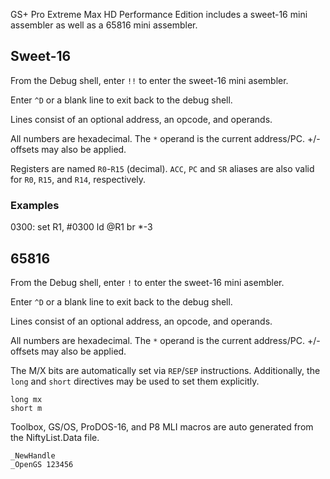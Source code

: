GS+ Pro Extreme Max HD Performance Edition includes a sweet-16 mini assembler as well as a 65816 mini assembler.

## Sweet-16
From the Debug shell, enter `!!` to enter the sweet-16 mini asembler.

Enter `^D` or a blank line to exit back to the debug shell.

Lines consist of an optional address, an opcode, and operands.

All numbers are hexadecimal.
The `*` operand is the current address/PC.  +/- offsets may also be applied. 

Registers are named `R0`-`R15` (decimal). `ACC`, `PC` and `SR` aliases are also valid for `R0`, `R15`, and `R14`, respectively.

### Examples

0300: set R1, #0300
      ld @R1
      br *-3
      
## 65816
From the Debug shell, enter `!` to enter the sweet-16 mini asembler.

Enter `^D` or a blank line to exit back to the debug shell.

Lines consist of an optional address, an opcode, and operands.
  
All numbers are hexadecimal.
The `*` operand is the current address/PC.  +/- offsets may also be applied.

The M/X bits are automatically set via `REP`/`SEP` instructions.  Additionally, the `long` and `short` directives
may be used to set them explicitly.

    long mx
    short m
 
Toolbox, GS/OS, ProDOS-16, and P8 MLI macros are auto generated from the NiftyList.Data file.

    _NewHandle
    _OpenGS 123456
    


